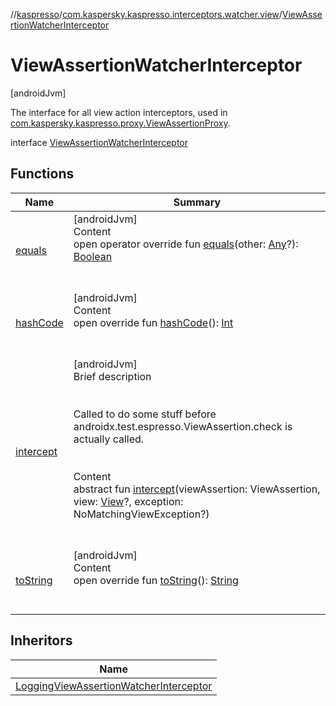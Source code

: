 //[kaspresso](../../index.md)/[com.kaspersky.kaspresso.interceptors.watcher.view](../index.md)/[ViewAssertionWatcherInterceptor](index.md)



# ViewAssertionWatcherInterceptor  
 [androidJvm] 

The interface for all view action interceptors, used in [com.kaspersky.kaspresso.proxy.ViewAssertionProxy](../../com.kaspersky.kaspresso.proxy/-view-assertion-proxy/index.md).

interface [ViewAssertionWatcherInterceptor](index.md)   


## Functions  
  
|  Name|  Summary| 
|---|---|
| [equals](https://kotlinlang.org/api/latest/jvm/stdlib/kotlin/-any/equals.html)| [androidJvm]  <br>Content  <br>open operator override fun [equals](https://kotlinlang.org/api/latest/jvm/stdlib/kotlin/-any/equals.html)(other: [Any](https://kotlinlang.org/api/latest/jvm/stdlib/kotlin/-any/index.html)?): [Boolean](https://kotlinlang.org/api/latest/jvm/stdlib/kotlin/-boolean/index.html)  <br><br><br>
| [hashCode](https://kotlinlang.org/api/latest/jvm/stdlib/kotlin/-any/hash-code.html)| [androidJvm]  <br>Content  <br>open override fun [hashCode](https://kotlinlang.org/api/latest/jvm/stdlib/kotlin/-any/hash-code.html)(): [Int](https://kotlinlang.org/api/latest/jvm/stdlib/kotlin/-int/index.html)  <br><br><br>
| [intercept](intercept.md)| [androidJvm]  <br>Brief description  <br><br><br>Called to do some stuff before androidx.test.espresso.ViewAssertion.check is actually called.<br><br>  <br>Content  <br>abstract fun [intercept](intercept.md)(viewAssertion: ViewAssertion, view: [View](https://developer.android.com/reference/kotlin/android/view/View.html)?, exception: NoMatchingViewException?)  <br><br><br>
| [toString](https://kotlinlang.org/api/latest/jvm/stdlib/kotlin/-any/to-string.html)| [androidJvm]  <br>Content  <br>open override fun [toString](https://kotlinlang.org/api/latest/jvm/stdlib/kotlin/-any/to-string.html)(): [String](https://kotlinlang.org/api/latest/jvm/stdlib/kotlin/-string/index.html)  <br><br><br>


## Inheritors  
  
|  Name| 
|---|
| [LoggingViewAssertionWatcherInterceptor](../../com.kaspersky.kaspresso.interceptors.watcher.view.impl.logging/-logging-view-assertion-watcher-interceptor/index.md)

